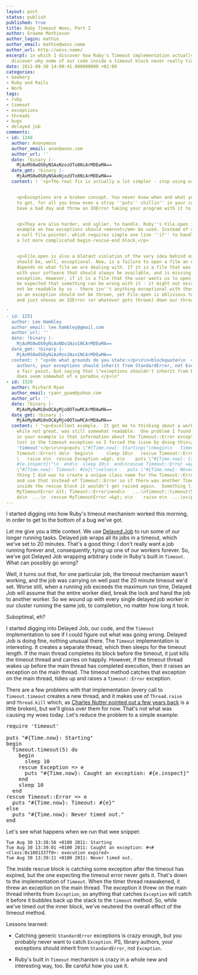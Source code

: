 ```yaml
---
layout: post
status: publish
published: true
title: Ruby Timeout Woes, Part 2
author: Graeme Mathieson
author_login: mathie
author_email: mathie@woss.name
author_url: http://woss.name/
excerpt: in which I discover how Ruby's Timeout implementation actually works, and
  discover why some of our code inside a timeout block never really times out.
date: 2011-08-30 14:09:41.000000000 +01:00
categories:
- Geekery
- Ruby and Rails
- Work
tags:
- ruby
- timeout
- exceptions
- threads
- bugs
- delayed job
comments:
- id: 1248
  author: Anonymous
  author_email: anon@anon.com
  author_url: ''
  date: !binary |-
    MjAxMS0wOS0yNSAxNzozOTo0NiArMDEwMA==
  date_gmt: !binary |-
    MjAxMS0wOS0yNSAxNjozOTo0NiArMDEwMA==
  content: ! '<p>The real fix is actually a lot simpler - stop using exceptions.</p>


    <p>Exceptions are a broken concept. You never know when and what you are going
    to get, for all you know even a stray ''puts'' chillin'' in your code might suddenly
    have a bad day and throw an IOError taking your program with it to the grave.</p>


    <p>They are also harder, and uglier, to handle. Ruby''s File.open is a stellar
    example on how exceptions should <em>not</em> be used. Instead of simply returning
    a null file pointer, which requires simple one line ''if'' to handle, you need
    a lot more complicated begin-rescue-end block.</p>


    <p>File.open is also a blatant violation of the very idea behind exceptions. Exceptions
    should be, well, exceptional. Now, is a failure to open a file an exception? That
    depends on what file we are dealing with. If it is a file that was distributed
    with your software that should always be available, and is missing - that''s an
    exception. However, if it is a file that the user wants us to open, it should
    be expected that something can be wrong with it - it might not exist or it might
    not be readable by us - there isn''t anything exceptional with those conditions
    so an exception should not be thrown, yet File.open is oblivious to all of this
    and just shoves an IOError (or whatever gets thrown) down our throats.</p>

'
- id: 1251
  author: Lee Hambley
  author_email: lee.hambley@gmail.com
  author_url: ''
  date: !binary |-
    MjAxMS0wOS0yNiAxNDo1Nzo1NCArMDEwMA==
  date_gmt: !binary |-
    MjAxMS0wOS0yNiAxMzo1Nzo1NCArMDEwMA==
  content: ! "<p>On what grounds do you state:</p>\n\n<blockquote>\n  <p>PS, library
    authors, your exceptions should inherit from StandardError, not Exception.</p>\n</blockquote>\n\n<p>It's
    a fair point, but saying that \"exceptions shouldn't inherit from Exception\"
    does seem somewhat of a paradox.</p>\n"
- id: 1529
  author: Richard Ryan
  author_email: ryanr_guam@yahoo.com
  author_url: ''
  date: !binary |-
    MjAxMy0wMi0xOCAyMjo0OTowMCArMDAwMA==
  date_gmt: !binary |-
    MjAxMy0wMi0xOCAyMjo0OTowMCArMDAwMA==
  content: ! "<p>Excellent example.  It got me to thinking about a workaround that,
    while not great, was still somewhat readable.  One problem I found as demonstrated
    in your example is that information about the Timeout::Error exception class gets
    lost in the timeout exception so I forced the issue by doing this</p>\n\n<p>\nrequire
    'timeout'</p>\n\n<p>puts \"#{Time.now}: Starting\"\nbegin\n   Timeout.timeout(5,
    Timeout::Error) do\n  begin\n     sleep 10\n   rescue Timeout::Error =&gt; e\n
    \   raise e\n  rescue Exception =&gt; e\n    puts \"#{Time.now}: Caught an exception:
    #{e.inspect}\"\n  end\n  sleep 10\n  end\nrescue Timeout::Error =&gt; e\n    puts
    \"#{Time.now}: Timeout: #{e}\"\nelse\n    puts \"#{Time.now}: Never timed out.\"\nend\n</p>\n\n<p>Another
    thing I did was to create a unique class name for the Timeout::Error exception
    and use that instead of Timeout::Error so if there was another Timeout::Error
    inside the rescue block it wouldn't get raised again.  Something like</p>\n\n<p>\nclass
    MyTimeoutError &lt; Timeout::Error\nend\n   ...\nTimeout::timeout(5, MyTimeoutError)
    do\n  ...\n  rescue MyTimeoutError =&gt; e\n    raise e\n  ...\n</p>\n"
---
```

I started digging into how Ruby's timeout mechanism worked this morning, in order to get to the bottom of a bug we've got.

Let me give you a little context. We use [Delayed Job](https://github.com/tobi/delayed_job) to run some of our longer running tasks. Delayed job wraps all its jobs in a timeout, which we've set to 20 minutes. That's a good thing: I don't really want a job running forever and, consequently, tying up one of our workers forever. So, we've got Delayed Job wrapping arbitrary code in Ruby's built in `Timeout`. What can possibly go wrong?

Well, it turns out that, for one particular job, the timeout mechanism wasn't working, and the job was carrying on well past the 20 minute timeout we'd set. Worse still, when a running job exceeds the maximum run time, Delayed Job will assume that the entire worker died, break the lock and hand the job to another worker. So we wound up with every single delayed job worker in our cluster running the same job, to completion, no matter how long it took.

Suboptimal, eh?

I started digging into Delayed Job, our code, and the `Timeout` implementation to see if I could figure out what was going wrong. Delayed Job is doing fine, nothing unusual there. The `Timeout` implementation is interesting. It creates a separate thread, which then sleeps for the timeout length. If the main thread completes its block before the timeout, it just kills the timeout thread and carries on happily. However, if the timeout thread wakes up before the main thread has completed execution, then it raises an exception on the main thread. The timeout method catches that exception on the main thread, tidies up and raises a `Timeout::Error` exception.

There are a few problems with that implementation (every call to `Timeout.timeout` creates a new thread, and it makes use of `Thread.raise` and `Thread.kill` which, as [Charles Nutter pointed out a few years back](http://headius.blogspot.com/2008/02/rubys-threadraise-threadkill-timeoutrb.html) is a little broken), but we'll gloss over them for now. That's not what was causing my woes today. Let's reduce the problem to a simple example:

<pre lang="ruby">
require 'timeout'

puts "#{Time.now}: Starting"
begin
  Timeout.timeout(5) do
    begin
      sleep 10
    rescue Exception => e
      puts "#{Time.now}: Caught an exception: #{e.inspect}"
    end
    sleep 10
  end
rescue Timeout::Error => e
  puts "#{Time.now}: Timeout: #{e}"
else
  puts "#{Time.now}: Never timed out."
end
</pre>

Let's see what happens when we run that wee snippet:

    Tue Aug 30 13:38:56 +0100 2011: Starting
    Tue Aug 30 13:39:01 +0100 2011: Caught an exception: #<#<Class:0x1001337f0>: execution expired>
    Tue Aug 30 13:39:11 +0100 2011: Never timed out.

The inside rescue block is catching some exception after the timeout has expired, but the one expecting the timeout error never gets it. That's down to the implementation of `Timeout`. When the timer thread reawakened, it threw an exception on the main thread. The exception it threw on the main thread inherits from `Exception`, so anything that catches `Exception` will catch it before it bubbles back up the stack to the `timeout` method. So, while we've timed out the inner block, we've neutered the overall effect of the timeout method.

Lessons learned:

* Catching generic `StandardError` exceptions is crazy enough, but you probably never want to catch `Exception`. PS, library authors, your exceptions should inherit from `StandardError`, not `Exception`.

* Ruby's built in `Timeout` mechanism is crazy in a whole new and interesting way, too. Be careful how you use it.
